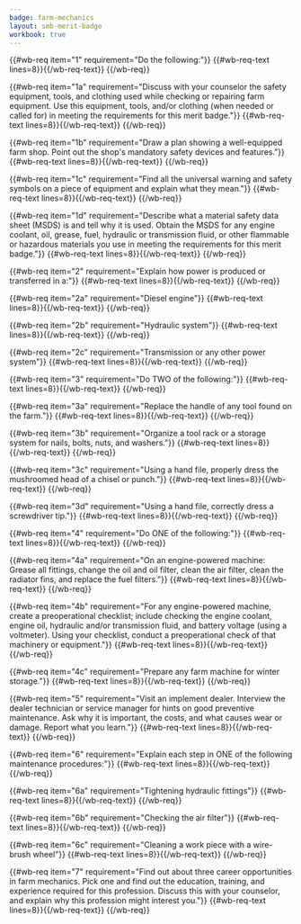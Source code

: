```yaml
---
badge: farm-mechanics
layout: smb-merit-badge
workbook: true
---
```



{{#wb-req item="1" requirement="Do the following:"}}
{{#wb-req-text lines=8}}{{/wb-req-text}}
{{/wb-req}}

{{#wb-req item="1a" requirement="Discuss with your counselor the safety equipment, tools, and clothing used while checking or repairing farm equipment. Use this equipment, tools, and/or clothing (when needed or called for) in meeting the requirements for this merit badge."}}
{{#wb-req-text lines=8}}{{/wb-req-text}}
{{/wb-req}}

{{#wb-req item="1b" requirement="Draw a plan showing a well-equipped farm shop. Point out the shop's mandatory safety devices and features."}}
{{#wb-req-text lines=8}}{{/wb-req-text}}
{{/wb-req}}

{{#wb-req item="1c" requirement="Find all the universal warning and safety symbols on a piece of equipment and explain what they mean."}}
{{#wb-req-text lines=8}}{{/wb-req-text}}
{{/wb-req}}

{{#wb-req item="1d" requirement="Describe what a material safety data sheet (MSDS) is and tell why it is used. Obtain the MSDS for any engine coolant, oil, grease, fuel, hydraulic or transmission fluid, or other flammable or hazardous materials you use in meeting the requirements for this merit badge."}}
{{#wb-req-text lines=8}}{{/wb-req-text}}
{{/wb-req}}

{{#wb-req item="2" requirement="Explain how power is produced or transferred in a:"}}
{{#wb-req-text lines=8}}{{/wb-req-text}}
{{/wb-req}}

{{#wb-req item="2a" requirement="Diesel engine"}}
{{#wb-req-text lines=8}}{{/wb-req-text}}
{{/wb-req}}

{{#wb-req item="2b" requirement="Hydraulic system"}}
{{#wb-req-text lines=8}}{{/wb-req-text}}
{{/wb-req}}

{{#wb-req item="2c" requirement="Transmission or any other power system"}}
{{#wb-req-text lines=8}}{{/wb-req-text}}
{{/wb-req}}

{{#wb-req item="3" requirement="Do TWO of the following:"}}
{{#wb-req-text lines=8}}{{/wb-req-text}}
{{/wb-req}}

{{#wb-req item="3a" requirement="Replace the handle of any tool found on the farm."}}
{{#wb-req-text lines=8}}{{/wb-req-text}}
{{/wb-req}}

{{#wb-req item="3b" requirement="Organize a tool rack or a storage system for nails, bolts, nuts, and washers."}}
{{#wb-req-text lines=8}}{{/wb-req-text}}
{{/wb-req}}

{{#wb-req item="3c" requirement="Using a hand file, properly dress the mushroomed head of a chisel or punch."}}
{{#wb-req-text lines=8}}{{/wb-req-text}}
{{/wb-req}}

{{#wb-req item="3d" requirement="Using a hand file, correctly dress a screwdriver tip."}}
{{#wb-req-text lines=8}}{{/wb-req-text}}
{{/wb-req}}

{{#wb-req item="4" requirement="Do ONE of the following:"}}
{{#wb-req-text lines=8}}{{/wb-req-text}}
{{/wb-req}}

{{#wb-req item="4a" requirement="On an engine-powered machine: Grease all fittings, change the oil and oil filter, clean the air filter, clean the radiator fins, and replace the fuel filters."}}
{{#wb-req-text lines=8}}{{/wb-req-text}}
{{/wb-req}}

{{#wb-req item="4b" requirement="For any engine-powered machine, create a preoperational checklist; include checking the engine coolant, engine oil, hydraulic and/or transmission fluid, and battery voltage (using a voltmeter). Using your checklist, conduct a preoperational check of that machinery or equipment."}}
{{#wb-req-text lines=8}}{{/wb-req-text}}
{{/wb-req}}

{{#wb-req item="4c" requirement="Prepare any farm machine for winter storage."}}
{{#wb-req-text lines=8}}{{/wb-req-text}}
{{/wb-req}}

{{#wb-req item="5" requirement="Visit an implement dealer. Interview the dealer technician or service manager for hints on good preventive maintenance. Ask why it is important, the costs, and what causes wear or damage. Report what you learn."}}
{{#wb-req-text lines=8}}{{/wb-req-text}}
{{/wb-req}}

{{#wb-req item="6" requirement="Explain each step in ONE of the following maintenance procedures:"}}
{{#wb-req-text lines=8}}{{/wb-req-text}}
{{/wb-req}}

{{#wb-req item="6a" requirement="Tightening hydraulic fittings"}}
{{#wb-req-text lines=8}}{{/wb-req-text}}
{{/wb-req}}

{{#wb-req item="6b" requirement="Checking the air filter"}}
{{#wb-req-text lines=8}}{{/wb-req-text}}
{{/wb-req}}

{{#wb-req item="6c" requirement="Cleaning a work piece with a wire-brush wheel"}}
{{#wb-req-text lines=8}}{{/wb-req-text}}
{{/wb-req}}

{{#wb-req item="7" requirement="Find out about three career opportunities in farm mechanics. Pick one and find out the education, training, and experience required for this profession. Discuss this with your counselor, and explain why this profession might interest you."}}
{{#wb-req-text lines=8}}{{/wb-req-text}}
{{/wb-req}}
